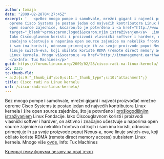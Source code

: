 ```yaml
---
author: tomaja
date: "2009-02-28T04:27:45Z"
excerpt: '   <p>Bez mnogo pompe i samohvale, mrežni gigant i najveći proizvođač mrežne
  opreme Cisco Systems je postao jedan od najvećih kontributora Linux kernela i &scaron;ire
  open source zajednice, &scaron;to je potvrđeno i <a href="http://www.internetnews.com/dev-news/article.php/3737761/Who+Writes+Linux+There+Are+a+Lot+of+Unknowns.htm"
  target="_blank">pro&scaron;logodi&scaron;njim istraživanjem</a>  Linux Fondacije.
  Iako Ciscouglavnom koristi i proizvodi vlasnički softver i hardver, on aktivno i
  značajno učestvuje u naporima open source zajenice na nekoliko frontova od kojih
  i sam ima koristi, odnosno primenjuje ih za svoje proizvode poput Nexus-a, nove
  linuje switch-eva, koji obilato koriste RDMA (remote direct memory access) subsistem
  Linux kernela. Mnogo vi&scaron;e <a href="http://itmanagement.earthweb.com/osrc/article.php/3807516">ovde.
  </a>Info: Tux Machines</p>'
guid: https://forum.linuxo.org/2009/02/28/cisco-radi-na-linux-kernelu/
id: 2235
tc-thumb-fld:
- a:2:{s:9:"_thumb_id";b:0;s:11:"_thumb_type";s:10:"attachment";}
title: Cisco radi na Linux kernelu
url: /cisco-radi-na-linux-kernelu/
---
```

Bez mnogo pompe i samohvale, mrežni gigant i najveći proizvođač mrežne opreme Cisco Systems je postao jedan od najvećih kontributora Linux kernela i &scaron;ire open source zajednice, &scaron;to je potvrđeno i <a href="http://www.internetnews.com/dev-news/article.php/3737761/Who+Writes+Linux+There+Are+a+Lot+of+Unknowns.htm" target="_blank">pro&scaron;logodi&scaron;njim istraživanjem</a> Linux Fondacije. Iako Ciscouglavnom koristi i proizvodi vlasnički softver i hardver, on aktivno i značajno učestvuje u naporima open source zajenice na nekoliko frontova od kojih i sam ima koristi, odnosno primenjuje ih za svoje proizvode poput Nexus-a, nove linuje switch-eva, koji obilato koriste RDMA (remote direct memory access) subsistem Linux kernela. Mnogo vi&scaron;e [ovde.](http://itmanagement.earthweb.com/osrc/article.php/3807516) Info: Tux Machines

<!--break-->

[Креирај тему форума везану за овај текст](https://linuxo.org/nova-tema-na-forumu/?se_pid=2235)